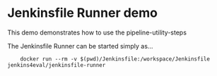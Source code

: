 # Jenkinsfile Runner demo

This demo demonstrates how to use the pipeline-utility-steps

The Jenkinsfile Runner can be started simply as...

        docker run --rm -v $(pwd)/Jenkinsfile:/workspace/Jenkinsfile jenkins4eval/jenkinsfile-runner
